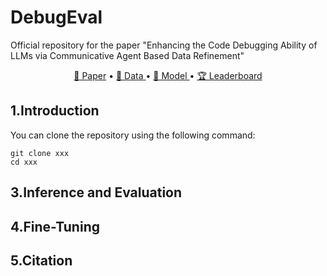 # DebugEval
Official repository for the paper "Enhancing the Code Debugging Ability of LLMs via
Communicative Agent Based Data Refinement"

<p align="center">
    <a href="">📜 Paper</a> •
    <a href="">🤗 Data </a> •
    <a href="">🤖 Model </a> •
    <a href="">🏆 Leaderboard</a> 
</p>

## 1.Introduction

You can clone the repository using the following command:

```
git clone xxx
cd xxx
```

## 3.Inference and Evaluation

## 4.Fine-Tuning

## 5.Citation
